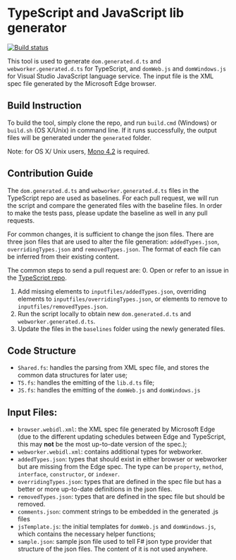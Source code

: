# TypeScript and JavaScript lib generator

[![Build status](https://ci.appveyor.com/api/projects/status/8oj3j7u6nvag1xvu/branch/master?svg=true)](https://ci.appveyor.com/project/zhengbli/tsjs-lib-generator/branch/master)

This tool is used to generate `dom.generated.d.ts` and `webworker.generated.d.ts` for TypeScript, and `domWeb.js` and `domWindows.js` for Visual Studio JavaScript language service. The input file is the XML spec file generated by the Microsoft Edge browser.

## Build Instruction
To build the tool, simply clone the repo, and run `build.cmd` (Windows) or `build.sh` (OS X/Unix) in command line. If it runs successfully, the output files will be generated under the `generated` folder.

Note: for OS X/ Unix users, [Mono 4.2](http://www.mono-project.com/download/alpha/) is required.

## Contribution Guide
The `dom.generated.d.ts` and `webworker.generated.d.ts` files in the TypeScript repo are used as baselines. 
For each pull request, we will run the script and compare the generated files with the baseline files. 
In order to make the tests pass, please update the baseline as well in any pull requests. 

For common changes, it is sufficient to change the json files. 
There are three json files that are used to alter the file generation: `addedTypes.json`, `overridingTypes.json` and `removedTypes.json`.
The format of each file can be inferred from their existing content. 

The common steps to send a pull request are:
  0. Open or refer to an issue in the [TypeScript repo](https://github.com/Microsoft/TypeScript).
  1. Add missing elements to `inputfiles/addedTypes.json`, overriding elements to `inputfiles/overridingTypes.json`, or  elements to remove to `inputfiles/removedTypes.json`.
  2. Run the script locally to obtain new `dom.generated.d.ts` and `webworker.generated.d.ts`. 
  3. Update the files in the `baselines` folder using the newly generated files.

## Code Structure
- `Shared.fs`: handles the parsing from XML spec file, and stores the common data structures for later use;
- `TS.fs`: handles the emitting of the `lib.d.ts` file;
- `JS.fs`: handles the emitting of the `domWeb.js` and `domWindows.js`

## Input Files:
- `browser.webidl.xml`: the XML spec file generated by Microsoft Edge (due to the different updating schedules between Edge and TypeScript, this may **not** be the most up-to-date version of the spec.);
- `webworker.webidl.xml`: contains additional types for webworker.
- `addedTypes.json`: types that should exist in either browser or webworker but are missing from the Edge spec. The type can be `property`, `method`, `interface`, `constructor`, or `indexer`.
- `overridingTypes.json`: types that are defined in the spec file but has a better or more up-to-date definitions in the json files.
- `removedTypes.json`: types that are defined in the spec file but should be removed.
- `comments.json`: comment strings to be embedded in the generated .js files
- `jsTemplate.js`: the initial templates for `domWeb.js` and `domWindows.js`, which contains the necessary helper functions;
- `sample.json`: sample json file used to tell F# json type provider that structure of the json files. The content of it is not used anywhere.
